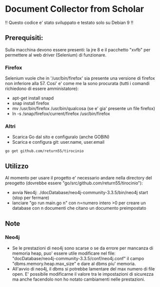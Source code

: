 # Document Collector from Scholar
!! Questo codice e' stato sviluppato e testato solo su Debian 9 !!
## Prerequisiti:
Sulla macchina devono essere presenti: la jre 8 e il pacchetto "xvfb" per permettere al web driver (Selenium) di funzionare.
### Firefox
Selenium vuole che in '/usr/bin/firefox' sia presente una versione di firefox non inferiore alla 57.
Cosi' e' come me la sono procurata (tutti i comandi richiedono di essere amministatore):
*   apt-get install snapd
*   snap install firefox
*   mv /usr/bin/firefox /usr/bin/qualcosa (se e' gia' presente un file firefox)
*   ln -s /snap/firefox/current/firefox /usr/bin/firefox
### Altri
* Scarica Go dal sito e configuralo (anche GOBIN)
* Scarica e configura git:      user.name, user.email

```
go get github.com/return55/tirocinio
```
## Utilizzo
Al momento per usare il progetto e' necessario andare nella directory del preogetto (dovrebbe essere "go/src/github.com/return55/tirocinio"):
* avvia Neo4j: ./docDatabase/neo4j-community-3.3.5/bin/neo4j start  (stop per fermare)
* lanciare "go run main.go n" con n=numero intero >0 per creare un database con n documenti che citano un documento preimpostato

## Note
### Neo4j
* Se le prestazioni di neo4j sono scarse o se da errore per mancanza di memoria heap, puo' essere utile modificare nel file:  
"docDatabase/neo4j-community-3.3.5/conf/neo4j.conf" il campo "dbms.memory.heap.max_size" e dare al dbms piu' memoria.
* All'avvio di neo4j, il dbms si potrebbe lamentare del max numero di file open. E' possibile modificarne il valore tra le 
impostazioni di sicurezza ma anche facendolo non ho notato cambiamenti nelle prestazioni.



